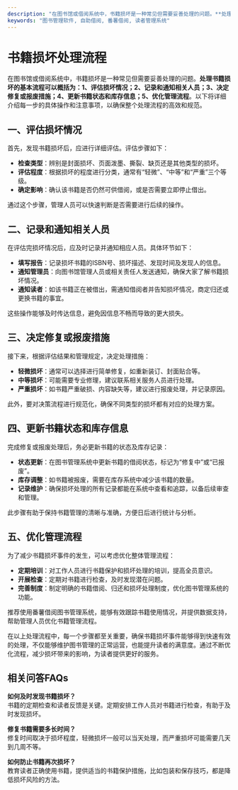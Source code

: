 ```yaml
---
description: "在图书馆或借阅系统中，书籍损坏是一种常见但需要妥善处理的问题。**处理书籍损坏的基本流程可以概括为：1、评估损坏情况；2、记录和通知相关人员；3、决定修复或报废措施；4、更新书籍状态和库存信息；5、优化管理流程**。以下将详细介绍每一步的具体操作和注意事项，以确保整个处理流程的高效和规范。"
keywords: "图书管理软件, 自助借阅, 番薯借阅, 读者管理系统"
---
```

# 书籍损坏处理流程

在图书馆或借阅系统中，书籍损坏是一种常见但需要妥善处理的问题。**处理书籍损坏的基本流程可以概括为：1、评估损坏情况；2、记录和通知相关人员；3、决定修复或报废措施；4、更新书籍状态和库存信息；5、优化管理流程**。以下将详细介绍每一步的具体操作和注意事项，以确保整个处理流程的高效和规范。

## **一、评估损坏情况**

首先，发现书籍损坏后，应进行详细评估。评估步骤如下：

- **检查类型**：辨别是封面损坏、页面泼墨、撕裂、缺页还是其他类型的损坏。
- **评估程度**：根据损坏的程度进行分类，通常有“轻微”、“中等”和“严重”三个等级。
- **确定影响**：确认该书籍是否仍然可供借阅，或是否需要立即停止借出。

通过这个步骤，管理人员可以快速判断是否需要进行后续的操作。

## **二、记录和通知相关人员**

在评估完损坏情况后，应及时记录并通知相应人员。具体环节如下：

- **填写报告**：记录损坏书籍的ISBN号、损坏描述、发现时间及发现人的信息。
- **通知管理员**：向图书馆管理人员或相关责任人发送通知，确保大家了解书籍损坏情况。
- **通知读者**：如该书籍正在被借出，需通知借阅者并告知损坏情况，商定归还或更换书籍的事宜。

这些操作能够及时传达信息，避免因信息不畅而导致的更大损失。

## **三、决定修复或报废措施**

接下来，根据评估结果和管理规定，决定处理措施：

- **轻微损坏**：通常可以选择进行简单修复，如重新装订、封面贴合等。
- **中等损坏**：可能需要专业修理，建议联系相关服务人员进行处理。
- **严重损坏**：如书籍严重破损、内容缺失等，建议进行报废处理，并记录原因。

此外，要对决策流程进行规范化，确保不同类型的损坏都有对应的处理方案。

## **四、更新书籍状态和库存信息**

完成修复或报废处理后，务必更新书籍的状态及库存记录：

- **状态更新**：在图书管理系统中更新书籍的借阅状态，标记为“修复中”或“已报废”。
- **库存调整**：如书籍被报废，需要在库存系统中减少该书籍的数量。
- **记录维护**：确保损坏处理的所有记录都能在系统中查看和追踪，以备后续审查和管理。

此步骤有助于保持书籍管理的清晰与准确，方便日后进行统计与分析。

## **五、优化管理流程**

为了减少书籍损坏事件的发生，可以考虑优化整体管理流程：

- **定期培训**：对工作人员进行书籍保护和损坏处理的培训，提高全员意识。
- **开展检查**：定期对书籍进行检查，及时发现潜在问题。
- **完善制度**：制定明确的书籍借阅、归还和损坏处理制度，优化图书管理系统的功能。

推荐使用番薯借阅图书管理系统，能够有效跟踪书籍使用情况，并提供数据支持，帮助管理人员优化书籍管理流程。

在以上处理流程中，每一个步骤都至关重要，确保书籍损坏事件能够得到快速有效的处理，不仅能够维护图书管理的正常运营，也能提升读者的满意度。通过不断优化流程，减少损坏带来的影响，为读者提供更好的服务。 

## 相关问答FAQs

**如何及时发现书籍损坏？**  
书籍的定期检查和读者反馈是关键。定期安排工作人员对书籍进行检查，有助于及时发现损坏。

**修复书籍需要多长时间？**  
修复时间取决于损坏程度，轻微损坏一般可以当天处理，而严重损坏可能需要几天到几周不等。

**如何防止书籍再次损坏？**  
教育读者正确使用书籍，提供适当的书籍保护措施，比如包装和保存技巧，都是降低损坏风险的方法。
